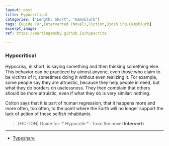 ```yaml
---
layout: post
title: Hypocritical
categories: ["Length: Short", "Gamsblurb"]
tags: [Guide For,Interverted (Novel),Fiction,Djosh Sho,Gamsblurb]
excerpt_image: 
ref: https://martingamsby.github.io/hypocrite

---
```


### **Hypocritical**

Hypocrisy, in short, is saying something and then thinking something else. This behavior can be practiced by almost anyone, even those who claim to be victims of it, sometimes doing it without even realizing it. For example, some people say they are altruistic, because they help people in need, but what they do borders on uselessness. They then complain that others should be more altruistic, even if what they do is very similar: nothing. 

Colton says that it is part of human regression, that it happens more and more often, too often, to the point where the Earth will no longer support the lack of action of these selfish inhabitants. 

> (FICTION) Guide for: * Hypocrite * : from the novel **Interverti**

---

- [Typeshare](https://typeshare.co/martingamsby/posts/guide-for-hypocrite)

